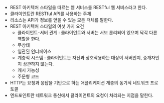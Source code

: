 - REST 아키텍처 스타일을 따르는 웹 서비스를 RESTful 웹 서비스라고 한다.
- 클라이언트란 RESTful API를 사용하는 주체
- 리소스는 API가 정보를 얻을 수 있는 모든 객체를 말한다.
- REST 아키텍처 스타일의 여섯 가지 요건
	- 클라이언트-서버 관계 : 클라이언트와 서버는 서보 룬리되어 있으며 닥각 다른 역할을 한다.
	- 무상태
	- 일관된 인터페이스
	- 계층적 시스템 : 클라이언트는 자신과 상호작용하는 대상이 서버인지, 중개자인지 상관하지 않는다.
	- 캐시 가능성
	- 주문형 코드
- HTTP는 요청과 응답을 기반으로 하는 애플리케이션 계층의 동기식 네트워크 프로토콜
- 엔드포인트란 네트워크 통신에서 클라이언트의 요청이 처리되는 지점을 말한다.
